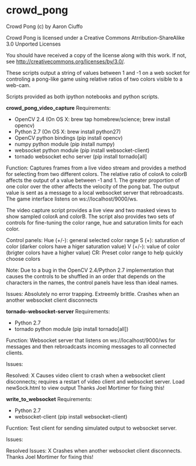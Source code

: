 # crowd_pong
Crowd Pong (c) by Aaron Ciuffo

Crowd Pong is licensed under a
Creative Commons Atrribution-ShareAlike 3.0 Unported Licenses

You should have received a copy of the license along with this
work.  If not, see <http://creativecommons.org/licenses/by/3.0/>.

These scripts output a string of values between 1 and -1 on a web socket for 
controling a pong-like game using relative ratios of two colors visible to a web-cam.

Scripts provided as both ipython notebooks and python scripts.

**crowd_pong_video_capture**
Requirements: 
  * OpenCV 2.4 (On OS X: brew tap homebrew/science; brew install opencv)
  * Python 2.7 (On OS X: brew install python27)
  * OpenCV python bindings (pip install opencv)
  * numpy python module (pip install numpy)
  * websocket python module (pip install websocket-client)
  * tornado websocket echo server (pip install tornado[all]

Function:
Captures frames from a live video stream and provides a method for selecting from
two different colors. The relative ratio of colorA to colorB affects the output of a 
value between -1 and 1. The greater proportion of one color over the other affects
the velocity of the pong bat. The output value is sent as a message to a local
websocket server that rebroadcasts.  The game interface listens on 
ws://localhost/9000/ws.

The video capture script provides a live view and two masked views to show sampled
colorA and colorB.  The script also provides two sets of controls for fine-tuning the
color range, hue and saturation limits for each color.

  Control panels:
  Hue (+/-): general selected color range 
  S (+): saturation of color (darker colors have a higer saturation value)
  V (+/-): value of color (brigter colors have a higher value)
  CR: Preset color range to help quickly choose colors

  Note: Due to a bug in the OpenCV 2.4/Python 2.7 implementation that causes the 
  controls to be shuffled in an order that depends on the characters in the names,
  the control panels have less than ideal names.

Issues:
Absolutely no error trapping. Extreemly brittle.
Crashes when an another websocket client disconnects

**tornado-websocket-server**
Requirements:
  * Python 2.7
  * tornado python module (pip install tornado[all])

Function:
Websocket server that listens on ws://localhost/9000/ws for messages and then 
rebroadcasts incoming messages to all connected clients.

Issues:

Resolved:
X Causes video client to crash when a websocket client disconnects; requires a restart
of video client and websocket server.
Load newSock.html to view output 
Thanks Joel Mortimer for fixing this!


**write_to_websocket**
Requirements:
  * Python 2.7
  * websocket-client (pip install websocket-client)

Fucntion: 
Test client for sending simulated output to websocket server.  

Issues:

Resolved Issues: 
X Crashes when another websocket client disconnects.
Thanks Joel Mortimer for fixing this!
